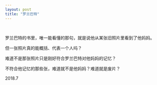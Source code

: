 ```yaml
---
layout: post
title: "罗兰巴特"
---
```


  
&nbsp;
&nbsp;




罗兰巴特的书里，唯一能看懂的那句，就是说他从某张旧照片里看到了他妈妈。

但一张照片真的能概括、代表一个人吗？

难道不是那张照片只是刚好符合罗兰巴特对他妈妈的记忆？

不符合他记忆的那些张，难道就不是他妈妈？难道就是废片？

2018.7